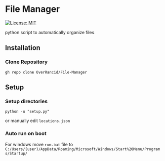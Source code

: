 # File Manager 
[![License: MIT](https://img.shields.io/badge/License-MIT-yellow.svg)](https://opensource.org/licenses/MIT)

python script to automatically organize files 

## Installation

### Clone Repository
```
gh repo clone OverRancid/File-Manager
```

## Setup

### Setup directories
```
python -u "setup.py"
```

or manually edit `locations.json`

### Auto run on boot
For windows move `run.bat` file to `C:/Users/(user)/AppData/Roaming/Microsoft/Windows/Start%20Menu/Programs/Startup/` 
